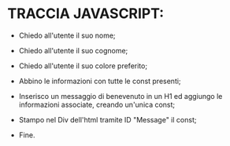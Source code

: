 # TRACCIA JAVASCRIPT:

- Chiedo all'utente il suo nome;

- Chiedo all'utente il suo cognome;

- Chiedo all'utente il suo colore preferito;

- Abbino le informazioni con tutte le const presenti;

- Inserisco un messaggio di benevenuto in un H1 ed aggiungo le informazioni associate, creando un'unica const;

- Stampo nel Div dell'html tramite ID "Message" il const;

- Fine.

